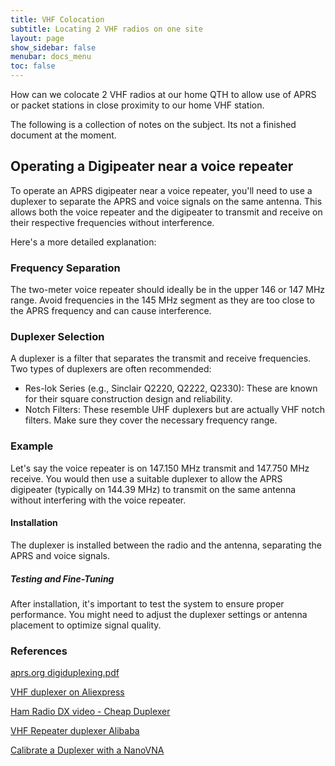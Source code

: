 ```yaml
---
title: VHF Colocation
subtitle: Locating 2 VHF radios on one site
layout: page
show_sidebar: false
menubar: docs_menu
toc: false
---
```


How can we colocate 2 VHF radios at our home QTH to allow use of APRS or packet stations in
close proximity to our home VHF station.

The following is a collection of notes on the subject. Its not a finished document at the moment.

## Operating a Digipeater near a voice repeater

To operate an APRS digipeater near a voice repeater, you'll need to use a duplexer to separate the APRS and
voice signals on the same antenna. This allows both the voice repeater and the digipeater to transmit
and receive on their respective frequencies without interference.

Here's a more detailed explanation:

### Frequency Separation

The two-meter voice repeater should ideally be in the upper 146 or 147 MHz range. Avoid frequencies in
the 145 MHz segment as they are too close to the APRS frequency and can cause interference.

### Duplexer Selection

A duplexer is a filter that separates the transmit and receive frequencies. Two types of duplexers are often recommended:

- Res-lok Series (e.g., Sinclair Q2220, Q2222, Q2330): These are known for their square construction design and reliability.
- Notch Filters: These resemble UHF duplexers but are actually VHF notch filters. Make sure they cover the necessary frequency range.

### Example

Let's say the voice repeater is on 147.150 MHz transmit and 147.750 MHz receive. You would then use a suitable
duplexer to allow the APRS digipeater (typically on 144.39 MHz) to transmit on the same antenna without interfering with
the voice repeater.

#### Installation

The duplexer is installed between the radio and the antenna, separating the APRS and voice signals.

##### Testing and Fine-Tuning

After installation, it's important to test the system to ensure proper performance. You might need to adjust the duplexer settings or antenna placement to optimize signal quality.

### References

[aprs.org digiduplexing.pdf](https://www.aprs.org/txt/digiduplexing.pdf)

[VHF duplexer on Aliexpress](https://www.aliexpress.com/item/1005005284394150.html)

[Ham Radio DX video - Cheap Duplexer](https://www.youtube.com/watch?v=I_Trk9OKG38&t=797s)

[VHF Repeater duplexer Alibaba](https://www.alibaba.com/product-detail/136-174MHz-VHF-0-6MHz-Duplexer_1600083924879.html?spm=a2700.shop_plgr.41413.35.30e37121rBZMJx)

[Calibrate a Duplexer with a NanoVNA](https://www.youtube.com/watch?v=TbEK4v_3Xuo)
